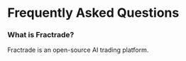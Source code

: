 # Frequently Asked Questions

### What is Fractrade?
Fractrade is an open-source AI trading platform.
